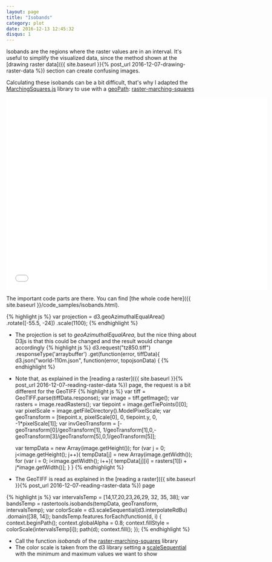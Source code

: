 ```yaml
---
layout: page
title: "Isobands"
category: plot
date: 2016-12-13 12:45:32
disqus: 1
---
```

Isobands are the regions where the raster values are in an interval. It's useful to simplify the visualized data, since the method shown at the [drawing raster data]({{ site.baseurl }}{% post_url 2016-12-07-drawing-raster-data %}) section can create confusing images.

Calculating these isobands can be a bit difficult, that's why I adapted the [MarchingSquares.js](https://github.com/RaumZeit/MarchingSquares.js) library to use with a [geoPath](https://github.com/d3/d3-geo#paths): [raster-marching-squares](https://github.com/rveciana/raster-marching-squares)

<iframe frameborder="no" border="0" scrolling="no" marginwidth="0" marginheight="0" width="690" height="510" src="{{ site.baseurl }}/code_samples/isobands.html"></iframe>

The important code parts are there. You can find [the whole code here]({{ site.baseurl }}/code_samples/isobands.html).

{% highlight js %}
var projection = d3.geoAzimuthalEqualArea()
    .rotate([-55.5, -24])
    .scale(1100);
{% endhighlight %}
* The projection is set to *geoAzimuthalEqualArea*, but the nice thing about D3js is that this could be changed and the result would change accordingly
{% highlight js %}
d3.request("tz850.tiff")
  .responseType('arraybuffer')
  .get(function(error, tiffData){
d3.json("world-110m.json", function(error, topojsonData) {
{% endhighlight %}
* Note that, as explained in the [reading a raster]({{ site.baseurl }}{% post_url 2016-12-07-reading-raster-data %}) page, the request is a bit different for the GeoTIFF
{% highlight js %}
  var tiff = GeoTIFF.parse(tiffData.response);
  var image = tiff.getImage();
  var rasters = image.readRasters();
  var tiepoint = image.getTiePoints()[0];
  var pixelScale = image.getFileDirectory().ModelPixelScale;
  var geoTransform = [tiepoint.x, pixelScale[0], 0, tiepoint.y, 0, -1*pixelScale[1]];
  var invGeoTransform = [-geoTransform[0]/geoTransform[1], 1/geoTransform[1],0,-geoTransform[3]/geoTransform[5],0,1/geoTransform[5]];

  var tempData = new Array(image.getHeight());
  for (var j = 0; j<image.getHeight(); j++){
      tempData[j] = new Array(image.getWidth());
      for (var i = 0; i<image.getWidth(); i++){
          tempData[j][i] = rasters[1][i + j*image.getWidth()];
      }
  }
{% endhighlight %}
* The GeoTIFF is read as explained in the [reading a raster]({{ site.baseurl }}{% post_url 2016-12-07-reading-raster-data %}) page

{% highlight js %}
var intervalsTemp = [14,17,20,23,26,29, 32, 35, 38];
var bandsTemp = rastertools.isobands(tempData, geoTransform, intervalsTemp);
var colorScale = d3.scaleSequential(d3.interpolateRdBu)
    .domain([38, 14]);
bandsTemp.features.forEach(function(d, i) {
    context.beginPath();
    context.globalAlpha = 0.8;
    context.fillStyle = colorScale(intervalsTemp[i]);
    path(d);
    context.fill();
});
{% endhighlight %}

* Call the function *isobands* of the [raster-marching-squares](https://github.com/rveciana/raster-marching-squares) library
* The color scale is taken from the d3 library setting a [scaleSequential](https://github.com/d3/d3-scale#sequential-scales) with the minimum and maximum values we want to show
